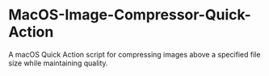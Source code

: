 # MacOS-Image-Compressor-Quick-Action
A macOS Quick Action script for compressing images above a specified file size while maintaining quality.
